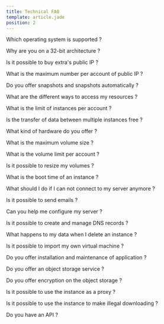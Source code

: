 ```yaml
---
title: Technical FAQ
template: article.jade
position: 2
---
```


Which operating system is supported ?

Why are you on a 32-bit architecture ?

Is it possible to buy extra's public IP ?

What is the maximum number per account of public IP ?

Do you offer snapshots and snapshots automatically ?

What are the different ways to access my resources ?

What is the limit of instances per account ?

Is the transfer of data between multiple instances free ?

What kind of hardware do you offer ?

What is the maximum volume size ?

What is the volume limit per account ?

Is it possible to resize my volumes ?

What is the boot time of an instance ?

What should I do if I can not connect to my server anymore ?

Is it possible to send emails ?

Can you help me configure my server ?

Is it possible to create and manage DNS records ?

What happens to my data when I delete an instance ?

Is it possible to import my own virtual machine ? 

Do you offer installation and maintenance of application ?

Do you offer an object storage service ?

Do you offer encryption on the object storage ?

Is it possible to use the instance as a proxy ?

Is it possible to use the instance to make illegal downloading ?

Do you have an API ?